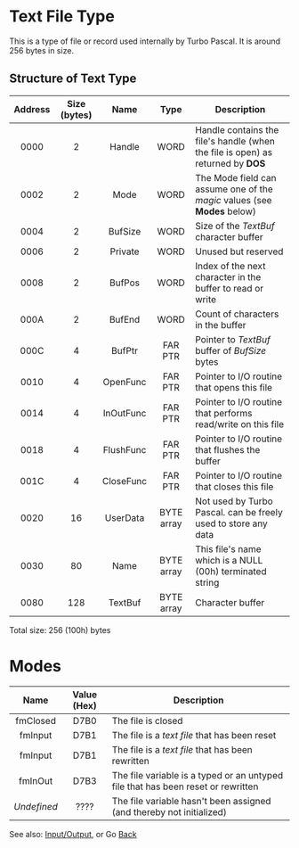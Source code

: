 # Text File Type

This is a type of file or record used internally by Turbo Pascal. It is around 256 bytes in size.

## Structure of Text Type

|Address|Size (bytes) |Name     |Type      |Description                                                                     |
| :---: | :---------: | :-----: | :------: |--------------------------------------------------------------------------------|
|0000   |2            |Handle   |WORD      |Handle contains the file's handle (when the file is open) as returned by **DOS**|
|0002   |2            |Mode     |WORD      |The Mode field can assume one of the *magic* values (see **Modes** below)       |
|0004   |2            |BufSize  |WORD      |Size of the *TextBuf* character buffer                                          |
|0006   |2            |Private  |WORD      |Unused but reserved                                                             | 
|0008   |2            |BufPos   |WORD      |Index of the next character in the buffer to read or write                      |
|000A   |2            |BufEnd   |WORD      |Count of characters in the buffer                                               |
|000C   |4            |BufPtr   |FAR PTR   |Pointer to *TextBuf* buffer of *BufSize* bytes                                  |
|0010   |4            |OpenFunc |FAR PTR   |Pointer to I/O routine that opens this file                                     |
|0014   |4            |InOutFunc|FAR PTR   |Pointer to I/O routine that performs read/write on this file                    |
|0018   |4            |FlushFunc|FAR PTR   |Pointer to I/O routine that flushes the buffer                                  |
|001C   |4            |CloseFunc|FAR PTR   |Pointer to I/O routine that closes this file                                    |
|0020   |16           |UserData |BYTE array|Not used by Turbo Pascal. can be freely used to store any data                  |
|0030   |80           |Name     |BYTE array|This file's name which is a NULL (00h) terminated string                        |
|0080   |128          |TextBuf  |BYTE array|Character buffer                                                                |

Total size: 256 (100h) bytes

# Modes

|Name        |Value (Hex) |Description                                                                           |
| :--------: | :--------: |--------------------------------------------------------------------------------------|
|fmClosed    | D7B0       | The file is closed                                                                   |
|fmInput     | D7B1       | The file is a *text file* that has been reset                                        |
|fmInput     | D7B1       | The file is a *text file* that has been rewritten                                    |
|fmInOut     | D7B3       | The file variable is a typed or an untyped file that has been reset or rewritten     |
|*Undefined* | ????       | The file variable hasn't been assigned (and thereby not initialized)                 |

See also: [Input/Output](DATA.md), or Go [Back](../README.md)
